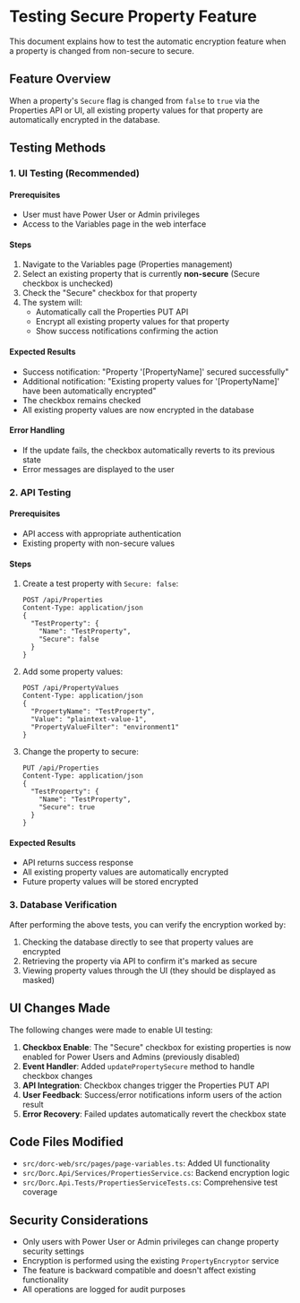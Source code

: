 # Testing Secure Property Feature

This document explains how to test the automatic encryption feature when a property is changed from non-secure to secure.

## Feature Overview

When a property's `Secure` flag is changed from `false` to `true` via the Properties API or UI, all existing property values for that property are automatically encrypted in the database.

## Testing Methods

### 1. UI Testing (Recommended)

#### Prerequisites
- User must have Power User or Admin privileges
- Access to the Variables page in the web interface

#### Steps
1. Navigate to the Variables page (Properties management)
2. Select an existing property that is currently **non-secure** (Secure checkbox is unchecked)
3. Check the "Secure" checkbox for that property
4. The system will:
   - Automatically call the Properties PUT API
   - Encrypt all existing property values for that property
   - Show success notifications confirming the action

#### Expected Results
- Success notification: "Property '[PropertyName]' secured successfully"
- Additional notification: "Existing property values for '[PropertyName]' have been automatically encrypted"
- The checkbox remains checked
- All existing property values are now encrypted in the database

#### Error Handling
- If the update fails, the checkbox automatically reverts to its previous state
- Error messages are displayed to the user

### 2. API Testing

#### Prerequisites
- API access with appropriate authentication
- Existing property with non-secure values

#### Steps
1. Create a test property with `Secure: false`:
   ```http
   POST /api/Properties
   Content-Type: application/json
   {
     "TestProperty": {
       "Name": "TestProperty",
       "Secure": false
     }
   }
   ```

2. Add some property values:
   ```http
   POST /api/PropertyValues
   Content-Type: application/json
   {
     "PropertyName": "TestProperty",
     "Value": "plaintext-value-1",
     "PropertyValueFilter": "environment1"
   }
   ```

3. Change the property to secure:
   ```http
   PUT /api/Properties
   Content-Type: application/json
   {
     "TestProperty": {
       "Name": "TestProperty",
       "Secure": true
     }
   }
   ```

#### Expected Results
- API returns success response
- All existing property values are automatically encrypted
- Future property values will be stored encrypted

### 3. Database Verification

After performing the above tests, you can verify the encryption worked by:

1. Checking the database directly to see that property values are encrypted
2. Retrieving the property via API to confirm it's marked as secure
3. Viewing property values through the UI (they should be displayed as masked)

## UI Changes Made

The following changes were made to enable UI testing:

1. **Checkbox Enable**: The "Secure" checkbox for existing properties is now enabled for Power Users and Admins (previously disabled)
2. **Event Handler**: Added `updatePropertySecure` method to handle checkbox changes
3. **API Integration**: Checkbox changes trigger the Properties PUT API
4. **User Feedback**: Success/error notifications inform users of the action result
5. **Error Recovery**: Failed updates automatically revert the checkbox state

## Code Files Modified

- `src/dorc-web/src/pages/page-variables.ts`: Added UI functionality
- `src/Dorc.Api/Services/PropertiesService.cs`: Backend encryption logic
- `src/Dorc.Api.Tests/PropertiesServiceTests.cs`: Comprehensive test coverage

## Security Considerations

- Only users with Power User or Admin privileges can change property security settings
- Encryption is performed using the existing `PropertyEncryptor` service
- The feature is backward compatible and doesn't affect existing functionality
- All operations are logged for audit purposes